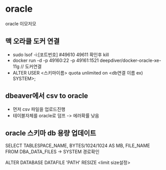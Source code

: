 # oracle
oracle 이모저모


## 맥 오라클 도커 연결
- sudo lsof -i:[포트번호] #49610 49611 확인후 kill
- docker run -d -p 49160:22 -p 49161:1521 deepdiver/docker-oracle-xe-11g // 도커연결
- ALTER USER <스키마이름> quota unlimited on <db연결 이름 ex) SYSTEM>;


## dbeaver에서 csv to oracle
- 먼저 csv 파일을 업로드진행
- 테이블자체를 oracle로 덤프 -> 에러확률 낮음


## oracle 스키마 db 용량 업데이트
SELECT TABLESPACE_NAME, BYTES/1024/1024 AS MB, FILE_NAME    
FROM DBA_DATA_FILES  -> SYSTEM 경로확인
    
ALTER DATABASE DATAFILE 'PATH' RESIZE <limit size설정>    
